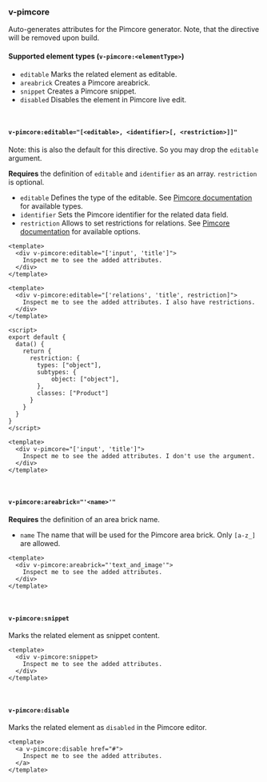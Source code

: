 ### v-pimcore

Auto-generates attributes for the Pimcore generator. Note, that the directive will be removed upon build.

#### Supported element types (`v-pimcore:<elementType>`)

- `editable` Marks the related element as editable.
- `areabrick` Creates a Pimcore areabrick.
- `snippet` Creates a Pimcore snippet.
- `disabled` Disables the element in Pimcore live edit.

<br>

#### `v-pimcore:editable="[<editable>, <identifier>[, <restriction>]]"`

Note: this is also the default for this directive. So you may drop the `editable` argument.

**Requires** the definition of `editable` and `identifier` as an array. `restriction` is optional.

- `editable` Defines the type of the editable. See [Pimcore documentation](https://pimcore.com/docs/6.x/Development_Documentation/Documents/Editables/index.html#page_List-of-Editables) for available types.
- `identifier` Sets the Pimcore identifier for the related data field.
- `restriction` Allows to set restrictions for relations. See [Pimcore documentation](https://pimcore.com/docs/6.x/Development_Documentation/Documents/Editables/Relation_(Many-To-One).html#page_Using-Restriction) for available options.

```vue
<template>
  <div v-pimcore:editable="['input', 'title']">
    Inspect me to see the added attributes.
  </div>
</template>
```

```vue
<template>
  <div v-pimcore:editable="['relations', 'title', restriction]">
    Inspect me to see the added attributes. I also have restrictions.
  </div>
</template>

<script>
export default {
  data() {
    return {
      restriction: {
        types: ["object"],
        subtypes: {
            object: ["object"],
        },
        classes: ["Product"]
      }
    }   
  }
}
</script>
```

```vue
<template>
  <div v-pimcore="['input', 'title']">
    Inspect me to see the added attributes. I don't use the argument.
  </div>
</template>
```

<br>

#### `v-pimcore:areabrick="'<name>'"`

**Requires** the definition of an area brick name.

- `name` The name that will be used for the Pimcore area brick. Only `[a-z_]` are allowed.

```vue
<template>
  <div v-pimcore:areabrick="'text_and_image'">
    Inspect me to see the added attributes.
  </div>
</template>
```

<br>

#### `v-pimcore:snippet`

Marks the related element as snippet content.

```vue
<template>
  <div v-pimcore:snippet>
    Inspect me to see the added attributes.
  </div>
</template>
```

<br>

#### `v-pimcore:disable`

Marks the related element as `disabled` in the Pimcore editor.

```vue
<template>
  <a v-pimcore:disable href="#">
    Inspect me to see the added attributes.
  </a>
</template>
```
